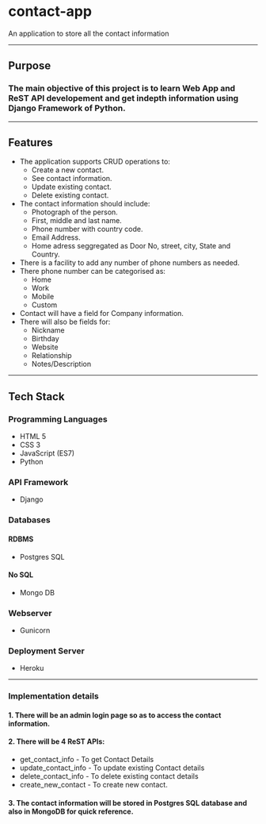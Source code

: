 # contact-app
An application to store all the contact information

---

## Purpose
### The main objective of this project is to learn Web App and ReST API developement and get indepth information using Django Framework of Python.
---

## Features
* The application supports CRUD operations to:
    * Create a new contact.
    * See contact information.
    * Update existing contact.
    * Delete existing contact.
* The contact information should include:
    * Photograph of the person.
    * First, middle and last name.
    * Phone number with country code.
    * Email Address.
    * Home adress seggregated as Door No, street, city, State and Country.
* There is a facility to add any number of phone numbers as needed.
* There phone number can be categorised as:
    * Home
    * Work
    * Mobile
    * Custom
* Contact will have a field for Company information.
* There will also be fields for:
    * Nickname
    * Birthday
    * Website
    * Relationship
    * Notes/Description
---


## Tech Stack
### Programming Languages
* HTML 5
* CSS 3
* JavaScript (ES7)
* Python

### API Framework
* Django

### Databases
#### RDBMS
* Postgres SQL
#### No SQL
* Mongo DB

### Webserver
* Gunicorn

### Deployment Server
* Heroku
---

### Implementation details
#### 1. There will be an admin login page so as to access the contact information.
#### 2. There will be 4 ReST APIs:
* get_contact_info - To get Contact Details
* update_contact_info - To update existing Contact details
* delete_contact_info - To delete existing contact details
* create_new_contact - To create new contact.

#### 3. The contact information will be stored in Postgres SQL database and also in MongoDB for quick reference.
